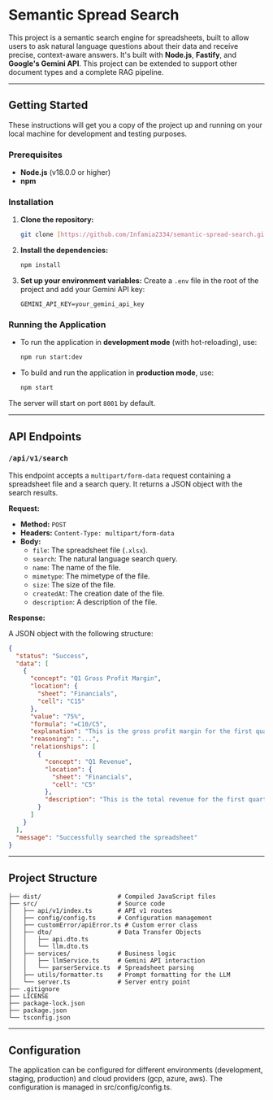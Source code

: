 # Semantic Spread Search

This project is a semantic search engine for spreadsheets, built to allow users to ask natural language questions about their data and receive precise, context-aware answers. It's built with **Node.js**, **Fastify**, and **Google's Gemini API**. This project can be extended to support other document types and a complete RAG pipeline.

---

## Getting Started

These instructions will get you a copy of the project up and running on your local machine for development and testing purposes.

### Prerequisites

- **Node.js** (v18.0.0 or higher)
- **npm**

### Installation

1.  **Clone the repository:**
    ```bash
    git clone [https://github.com/Infamia2334/semantic-spread-search.git](https://github.com/Infamia2334/semantic-spread-search.git)
    ```

2.  **Install the dependencies:**
    ```bash
    npm install
    ```

3.  **Set up your environment variables:** Create a `.env` file in the root of the project and add your Gemini API key:
    ```
    GEMINI_API_KEY=your_gemini_api_key
    ```

### Running the Application

- To run the application in **development mode** (with hot-reloading), use:
    ```bash
    npm run start:dev
    ```

- To build and run the application in **production mode**, use:
    ```bash
    npm start
    ```

The server will start on port `8001` by default.

---

## API Endpoints

### `/api/v1/search`

This endpoint accepts a `multipart/form-data` request containing a spreadsheet file and a search query. It returns a JSON object with the search results.

**Request:**

- **Method:** `POST`
- **Headers:** `Content-Type: multipart/form-data`
- **Body:**
    - `file`: The spreadsheet file (`.xlsx`).
    - `search`: The natural language search query.
    - `name`: The name of the file.
    - `mimetype`: The mimetype of the file.
    - `size`: The size of the file.
    - `createdAt`: The creation date of the file.
    - `description`: A description of the file.

**Response:**

A JSON object with the following structure:

```json
{
  "status": "Success",
  "data": [
    {
      "concept": "Q1 Gross Profit Margin",
      "location": {
        "sheet": "Financials",
        "cell": "C15"
      },
      "value": "75%",
      "formula": "=C10/C5",
      "explanation": "This is the gross profit margin for the first quarter.",
      "reasoning": "...",
      "relationships": [
        {
          "concept": "Q1 Revenue",
          "location": {
            "sheet": "Financials",
            "cell": "C5"
          },
          "description": "This is the total revenue for the first quarter, used to calculate the gross profit margin."
        }
      ]
    }
  ],
  "message": "Successfully searched the spreadsheet"
}
```
---

## Project Structure
```.
├── dist/                     # Compiled JavaScript files
├── src/                      # Source code
│   ├── api/v1/index.ts       # API v1 routes
│   ├── config/config.ts      # Configuration management
│   ├── customError/apiError.ts # Custom error class
│   ├── dto/                  # Data Transfer Objects
│   │   ├── api.dto.ts
│   │   └── llm.dto.ts
│   ├── services/             # Business logic
│   │   ├── llmService.ts     # Gemini API interaction
│   │   └── parserService.ts  # Spreadsheet parsing
│   ├── utils/formatter.ts    # Prompt formatting for the LLM
│   └── server.ts             # Server entry point
├── .gitignore
├── LICENSE
├── package-lock.json
├── package.json
└── tsconfig.json
```
---

## Configuration
The application can be configured for different environments (development, staging, production) and cloud providers (gcp, azure, aws). The configuration is managed in src/config/config.ts.
